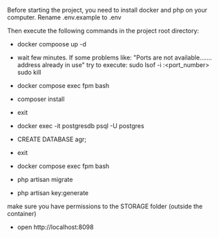 Before starting the project, you need to install docker and php on your computer.
Rename .env.example to .env

Then execute the following commands in the project root directory: 
 - docker compoose up -d
 - wait few minutes. If some problems like: "Ports are not available....... address already in use" try to execute:
 sudo lsof -i :<port_number>
 sudo kill <pid>

 - docker compose exec fpm bash
 - composer install
 - exit
 - docker exec -it postgresdb psql -U postgres
 - CREATE DATABASE agr;
 - exit
 - docker compose exec fpm bash
 - php artisan migrate
 - php artisan key:generate

make sure you have permissions to the STORAGE folder (outside the container)

- open http://localhost:8098
